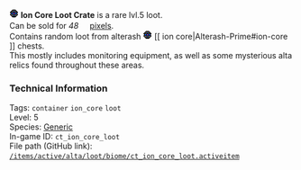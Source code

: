 ![ ](https://raw.githubusercontent.com/Ceterai/Enternia/main/items/active/alta/loot/biome/ct_ion_core_loot.png) **Ion Core Loot Crate** is a rare lvl.5 loot.  
Can be sold for *48* <img src="https://starbounder.org/mediawiki/images/2/21/Pixel.png" width="12" height="16"/> [pixels](https://starbounder.org/Pixel).  
Contains random loot from alterash ![ ](https://raw.githubusercontent.com/Ceterai/Enternia/main/items/active/unsorted/alta/loot/ct_ion_core_loot.png) [[ ion core|Alterash-Prime#ion-core ]] chests.  
This mostly includes monitoring equipment, as well as some mysterious alta relics found throughout these areas.

### Technical Information

Tags: `container` `ion_core` `loot`  
Level: 5  
Species: [Generic](https://starbounder.org/Perfectly_Generic_Item)  
In-game ID: `ct_ion_core_loot`  
File path (GitHub link): [`/items/active/alta/loot/biome/ct_ion_core_loot.activeitem`](https://github.com/Ceterai/Enternia/blob/main/items/active/alta/loot/biome/ct_ion_core_loot.activeitem)
